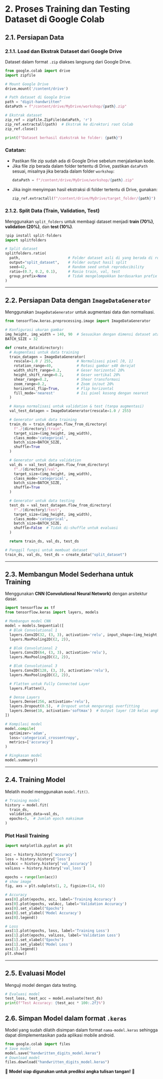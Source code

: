 # 2. Proses Training dan Testing Dataset di Google Colab

## 2.1. Persiapan Data

### 2.1.1. Load dan Ekstrak Dataset dari Google Drive

Dataset dalam format `.zip` diakses langsung dari Google Drive.

```python
from google.colab import drive
import zipfile

# Mount Google Drive
drive.mount('/content/drive')

# Path dataset di Google Drive
path = "digit-handwritten"
dataPath = f"/content/drive/MyDrive/workshop/{path}.zip"

# Ekstrak dataset
zip_ref = zipfile.ZipFile(dataPath, 'r')
zip_ref.extractall(path)  # Ekstrak ke direktori root Colab
zip_ref.close()

print(f"Dataset berhasil diekstrak ke folder: {path}")
```

### **Catatan**:

- Pastikan file zip sudah ada di Google Drive sebelum menjalankan kode.
- Jika file zip berada dalam folder tertentu di Drive, pastikan `dataPath` sesuai, misalnya jika berada dalam folder `workshop`:
  ```python
  dataPath = f"/content/drive/MyDrive/workshop/{path}.zip"
  ```
- Jika ingin menyimpan hasil ekstraksi di folder tertentu di Drive, gunakan:
  ```python
  zip_ref.extractall(f"/content/drive/MyDrive/target_folder/{path}")
  ```

### 2.1.2. Split Data (Train, Validation, Test)

Menggunakan `split_folders` untuk membagi dataset menjadi **train (70%)**, **validation (20%)**, dan **test (10%)**.

```python
!pip install split-folders
import splitfolders

# Split dataset
splitfolders.ratio(
  path,                      # Folder dataset asli di yang berada di root google colab
  output="split_dataset",    # Folder output hasil split
  seed=42,                   # Random seed untuk reproducibility
  ratio=(0.7, 0.2, 0.1),     # Rasio train, val, test
  group_prefix=None          # Tidak mengelompokkan berdasarkan prefix
)
```

---

## 2.2. Persiapan Data dengan `ImageDataGenerator`

Menggunakan `ImageDataGenerator` untuk augmentasi data dan normalisasi.

```python
from tensorflow.keras.preprocessing.image import ImageDataGenerator

# Konfigurasi ukuran gambar
img_height, img_width = 140, 90  # Sesuaikan dengan dimensi dataset atau input layer pada CNN
BATCH_SIZE = 32

def create_data(directory):
  # Augmentasi untuk data training
  train_datagen = ImageDataGenerator(
    rescale=1.0 / 255,           # Normalisasi pixel [0, 1]
    rotation_range=40,           # Rotasi gambar ±40 derajat
    width_shift_range=0.2,       # Geser horizontal 20%
    height_shift_range=0.2,      # Geser vertikal 20%
    shear_range=0.2,             # Shear transformasi
    zoom_range=0.2,              # Zoom in/out 20%
    horizontal_flip=True,        # Flip horizontal
    fill_mode='nearest'          # Isi pixel kosong dengan nearest
  )

  # Hanya normalisasi untuk validation & test (tanpa augmentasi)
  val_test_datagen = ImageDataGenerator(rescale=1.0 / 255)

  # Generator untuk data training
  train_ds = train_datagen.flow_from_directory(
    f"./{directory}/train",
    target_size=(img_height, img_width),
    class_mode='categorical',
    batch_size=BATCH_SIZE,
    shuffle=True
  )

  # Generator untuk data validation
  val_ds = val_test_datagen.flow_from_directory(
    f"./{directory}/val",
    target_size=(img_height, img_width),
    class_mode='categorical',
    batch_size=BATCH_SIZE,
    shuffle=True
  )

  # Generator untuk data testing
  test_ds = val_test_datagen.flow_from_directory(
    f"./{directory}/test",
    target_size=(img_height, img_width),
    class_mode='categorical',
    batch_size=BATCH_SIZE,
    shuffle=False  # Tidak di-shuffle untuk evaluasi
  )

  return train_ds, val_ds, test_ds

# Panggil fungsi untuk membuat dataset
train_ds, val_ds, test_ds = create_data("split_dataset")
```

---

## 2.3. Membangun Model Sederhana untuk Training

Menggunakan **CNN (Convolutional Neural Network)** dengan arsitektur dasar.

```python
import tensorflow as tf
from tensorflow.keras import layers, models

# Membangun model CNN
model = models.Sequential([
  # Blok Convolutional 1
  layers.Conv2D(32, (3, 3), activation='relu', input_shape=(img_height, img_width, 3)),
  layers.MaxPooling2D((2, 2)),

  # Blok Convolutional 2
  layers.Conv2D(64, (3, 3), activation='relu'),
  layers.MaxPooling2D((2, 2)),

  # Blok Convolutional 3
  layers.Conv2D(128, (3, 3), activation='relu'),
  layers.MaxPooling2D((2, 2)),

  # Flatten untuk Fully Connected Layer
  layers.Flatten(),

  # Dense Layers
  layers.Dense(256, activation='relu'),
  layers.Dropout(0.5),  # Dropout untuk mengurangi overfitting
  layers.Dense(10, activation='softmax')  # Output layer (10 kelas angka 0-9)
])

# Kompilasi model
model.compile(
  optimizer='adam',
  loss='categorical_crossentropy',
  metrics=['accuracy']
)

# Ringkasan model
model.summary()
```

---

## 2.4. Training Model

Melatih model menggunakan `model.fit()`.

```python
# Training model
history = model.fit(
  train_ds,
  validation_data=val_ds,
  epochs=5,  # Jumlah epoch maksimum
)
```

### Plot Hasil Training

```python
import matplotlib.pyplot as plt

acc = history.history['accuracy']
loss = history.history['loss']
valAcc = history.history['val_accuracy']
valLoss = history.history['val_loss']

epochs = range(len(acc))
# show image
fig, axs = plt.subplots(1, 2, figsize=(14, 6))

# Accuracy
axs[0].plot(epochs, acc, label='Training Accuracy')
axs[0].plot(epochs, valAcc, label='Validation Accuracy')
axs[0].set_xlabel("Epochs")
axs[0].set_ylabel('Model Accuracy')
axs[0].legend()

# Loss
axs[1].plot(epochs, loss, label='Training Loss')
axs[1].plot(epochs, valLoss, label='Validation Loss')
axs[1].set_xlabel("Epochs")
axs[1].set_ylabel('Model Loss')
axs[1].legend()
plt.show()
```

---

## 2.5. Evaluasi Model

Menguji model dengan data testing.

```python
# Evaluasi model
test_loss, test_acc = model.evaluate(test_ds)
print(f"Test Accuracy: {test_acc * 100:.2f}%")
```

## 2.6. Simpan Model dalam format `.keras`

Model yang sudah dilatih disimpan dalam format `nama-model.keras` sehingga dapat diimplementasikan pada aplikasi mobile android.

```python
from google.colab import files
# Save model
model.save("handwritten_digits_model.keras")
# Download model
files.download("handwritten_digits_model.keras")
```

🎉 **Model siap digunakan untuk prediksi angka tulisan tangan!** 🚀
